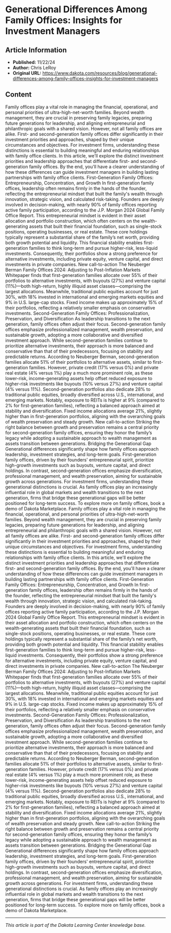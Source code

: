 # Generational Differences Among Family Offices: Insights for Investment Managers

## Article Information
- **Published:** 11/22/24
- **Author:** Chris LeRoy
- **Original URL:** https://www.dakota.com/resources/blog/generational-differences-among-family-offices-insights-for-investment-managers

## Content

Family offices play a vital role in managing the financial, operational, and personal priorities of ultra-high-net-worth families. Beyond wealth management, they are crucial in preserving family legacies, preparing future generations for leadership, and aligning entrepreneurial and philanthropic goals with a shared vision. However, not all family offices are alike. First- and second-generation family offices differ significantly in their investment priorities and approaches, shaped by their unique circumstances and objectives. For investment firms, understanding these distinctions is essential to building meaningful and enduring relationships with family office clients. In this article, we'll explore the distinct investment priorities and leadership approaches that differentiate first- and second-generation family offices. By the end, you'll have a clearer understanding of how these differences can guide investment managers in building lasting partnerships with family office clients. First-Generation Family Offices: Entrepreneurship, Concentration, and Growth In first-generation family offices, leadership often remains firmly in the hands of the founder, reflecting the entrepreneurial mindset that built the family's wealth through innovation, strategic vision, and calculated risk-taking. Founders are deeply involved in decision-making, with nearly 90% of family offices reporting active family participation, according to the J.P. Morgan 2024 Global Family Office Report. This entrepreneurial mindset is evident in their asset allocation and portfolio construction, which often centers on the wealth-generating assets that built their financial foundation, such as single-stock positions, operating businesses, or real estate. These core holdings typically represent a substantial share of the family’s net worth, providing both growth potential and liquidity. This financial stability enables first-generation families to think long-term and pursue higher-risk, less-liquid investments. Consequently, their portfolios show a strong preference for alternative investments, including private equity, venture capital, and direct investments in private companies. New call-to-action The Neuberger Berman Family Offices 2024: Adjusting to Post-Inflation Markets Whitepaper finds that first-generation families allocate over 55% of their portfolios to alternative investments, with buyouts (27%) and venture capital (11%)—both high-return, highly illiquid asset classes—comprising the largest allocations. Meanwhile, traditional public equities account for just 30%, with 18% invested in international and emerging markets equities and 9% in U.S. large-cap stocks. Fixed income makes up approximately 15% of their portfolios, reflecting a relatively smaller emphasis on conservative investments. Second-Generation Family Offices: Professionalization, Preservation, and Diversification As leadership transitions to the next generation, family offices often adjust their focus. Second-generation family offices emphasize professionalized management, wealth preservation, and sustainable growth, adopting a more collaborative and diversified investment approach. While second-generation families continue to prioritize alternative investments, their approach is more balanced and conservative than that of their predecessors, focusing on stability and predictable returns. According to Neuberger Berman, second-generation families allocate 51% of their portfolios to alternative assets, similar to first-generation families. However, private credit (17% versus 0%) and private real estate (4% versus 1%) play a much more prominent role, as these lower-risk, income-generating assets help offset reduced exposure to higher-risk investments like buyouts (10% versus 27%) and venture capital (4% versus 11%). Second-generation portfolios also dedicate 28% to traditional public equities, broadly diversified across U.S., international, and emerging markets. Notably, exposure to REITs is higher at 9% (compared to 2% for first-generation families), reflecting a balanced approach aimed at stability and diversification. Fixed income allocations average 21%, slightly higher than in first-generation portfolios, aligning with the overarching goals of wealth preservation and steady growth. New call-to-action Striking the right balance between growth and preservation remains a central priority for second-generation family offices, ensuring they honor the family’s legacy while adopting a sustainable approach to wealth management as assets transition between generations. Bridging the Generational Gap Generational differences significantly shape how family offices approach leadership, investment strategies, and long-term goals. First-generation family offices, driven by their founders' entrepreneurial spirit, prioritize high-growth investments such as buyouts, venture capital, and direct holdings. In contrast, second-generation offices emphasize diversification, professional management, and wealth preservation, aiming for sustainable growth across generations. For investment firms, understanding these generational distinctions is crucial. As family offices play an increasingly influential role in global markets and wealth transitions to the next generation, firms that bridge these generational gaps will be better positioned for long-term success. To explore more on family offices, book a demo of Dakota Marketplace. Family offices play a vital role in managing the financial, operational, and personal priorities of ultra-high-net-worth families. Beyond wealth management, they are crucial in preserving family legacies, preparing future generations for leadership, and aligning entrepreneurial and philanthropic goals with a shared vision. However, not all family offices are alike. First- and second-generation family offices differ significantly in their investment priorities and approaches, shaped by their unique circumstances and objectives. For investment firms, understanding these distinctions is essential to building meaningful and enduring relationships with family office clients. In this article, we'll explore the distinct investment priorities and leadership approaches that differentiate first- and second-generation family offices. By the end, you'll have a clearer understanding of how these differences can guide investment managers in building lasting partnerships with family office clients. First-Generation Family Offices: Entrepreneurship, Concentration, and Growth In first-generation family offices, leadership often remains firmly in the hands of the founder, reflecting the entrepreneurial mindset that built the family's wealth through innovation, strategic vision, and calculated risk-taking. Founders are deeply involved in decision-making, with nearly 90% of family offices reporting active family participation, according to the J.P. Morgan 2024 Global Family Office Report. This entrepreneurial mindset is evident in their asset allocation and portfolio construction, which often centers on the wealth-generating assets that built their financial foundation, such as single-stock positions, operating businesses, or real estate. These core holdings typically represent a substantial share of the family’s net worth, providing both growth potential and liquidity. This financial stability enables first-generation families to think long-term and pursue higher-risk, less-liquid investments. Consequently, their portfolios show a strong preference for alternative investments, including private equity, venture capital, and direct investments in private companies. New call-to-action The Neuberger Berman Family Offices 2024: Adjusting to Post-Inflation Markets Whitepaper finds that first-generation families allocate over 55% of their portfolios to alternative investments, with buyouts (27%) and venture capital (11%)—both high-return, highly illiquid asset classes—comprising the largest allocations. Meanwhile, traditional public equities account for just 30%, with 18% invested in international and emerging markets equities and 9% in U.S. large-cap stocks. Fixed income makes up approximately 15% of their portfolios, reflecting a relatively smaller emphasis on conservative investments. Second-Generation Family Offices: Professionalization, Preservation, and Diversification As leadership transitions to the next generation, family offices often adjust their focus. Second-generation family offices emphasize professionalized management, wealth preservation, and sustainable growth, adopting a more collaborative and diversified investment approach. While second-generation families continue to prioritize alternative investments, their approach is more balanced and conservative than that of their predecessors, focusing on stability and predictable returns. According to Neuberger Berman, second-generation families allocate 51% of their portfolios to alternative assets, similar to first-generation families. However, private credit (17% versus 0%) and private real estate (4% versus 1%) play a much more prominent role, as these lower-risk, income-generating assets help offset reduced exposure to higher-risk investments like buyouts (10% versus 27%) and venture capital (4% versus 11%). Second-generation portfolios also dedicate 28% to traditional public equities, broadly diversified across U.S., international, and emerging markets. Notably, exposure to REITs is higher at 9% (compared to 2% for first-generation families), reflecting a balanced approach aimed at stability and diversification. Fixed income allocations average 21%, slightly higher than in first-generation portfolios, aligning with the overarching goals of wealth preservation and steady growth. New call-to-action Striking the right balance between growth and preservation remains a central priority for second-generation family offices, ensuring they honor the family’s legacy while adopting a sustainable approach to wealth management as assets transition between generations. Bridging the Generational Gap Generational differences significantly shape how family offices approach leadership, investment strategies, and long-term goals. First-generation family offices, driven by their founders' entrepreneurial spirit, prioritize high-growth investments such as buyouts, venture capital, and direct holdings. In contrast, second-generation offices emphasize diversification, professional management, and wealth preservation, aiming for sustainable growth across generations. For investment firms, understanding these generational distinctions is crucial. As family offices play an increasingly influential role in global markets and wealth transitions to the next generation, firms that bridge these generational gaps will be better positioned for long-term success. To explore more on family offices, book a demo of Dakota Marketplace.

---

*This article is part of the Dakota Learning Center knowledge base.*